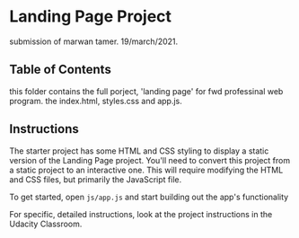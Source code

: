 # Landing Page Project

submission of marwan tamer. 19/march/2021.

## Table of Contents

this folder contains the full porject, 'landing page'  for fwd professinal web program.
the index.html, styles.css and app.js.


## Instructions

The starter project has some HTML and CSS styling to display a static version of the Landing Page project. You'll need to convert this project from a static project to an interactive one. This will require modifying the HTML and CSS files, but primarily the JavaScript file.

To get started, open `js/app.js` and start building out the app's functionality

For specific, detailed instructions, look at the project instructions in the Udacity Classroom.
